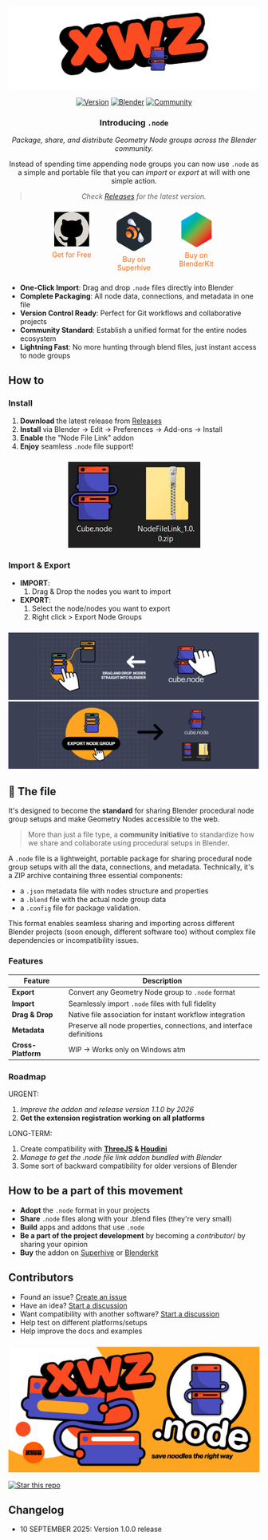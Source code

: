 
![Node Extension Preview](./docs/Asset%2026.png)

<div align="center">

[![Version](https://img.shields.io/badge/version-1.0.0-blue.svg)](https://github.com/nicolaiprodromov/dot_node/releases)
[![Blender](https://img.shields.io/badge/Blender-4.1%2B-orange.svg)](https://www.blender.org)
[![Community](https://img.shields.io/badge/join-community-ff69b4.svg)](https://xwz.app)

</div>

<div align="center">

### Introducing `.node`

*Package, share, and distribute Geometry Node groups across the Blender community.*

Instead of spending time appending node groups you can now use `.node` as a simple and portable file that you can *import* or *export* at will with one simple action.

> *Check [Releases](https://github.com/nicolaiprodromov/dot_node/releases) for the latest version.*

</div>

###

<div align="center">
<div style="display: flex; justify-content: center; align-items: flex-start; gap: 15px; flex-wrap: wrap; max-width: 400px; margin: 0 auto;">

<div style="text-align: center; width: 110px;"><a href="https://github.com/nicolaiprodromov/dot_node/releases" style="text-decoration: none; color: #ff6600; display: block;"><img src="./docs/git.png" alt="Get for Free on GitHub" width="70" style="display: block; margin: 0 auto 8px auto; filter: invert(1);"><div>Get for Free</div></a></div>

<div style="text-align: center; width: 110px;"><a href="https://superhivemarket.com" style="text-decoration: none; color: #ff6600; display: block;"><img src="./docs/superhive.png" alt="Buy on Superhive" width="70" style="display: block; margin: 0 auto 8px auto;"><div>Buy on Superhive</div></a></div>

<div style="text-align: center; width: 110px;"><a href="https://blenderkit.com" style="text-decoration: none; color: #ff6600; display: block;"><img src="./docs/blenderkit.png" alt="Buy on BlenderKit" width="70" style="display: block; margin: 0 auto 8px auto;"><div>Buy on BlenderKit</div></a></div>

</div>
</div>

###

- **One-Click Import**: Drag and drop `.node` files directly into Blender
- **Complete Packaging**: All node data, connections, and metadata in one file
- **Version Control Ready**: Perfect for Git workflows and collaborative projects
- **Community Standard**: Establish a unified format for the entire nodes ecosystem
- **Lightning Fast**: No more hunting through blend files, just instant access to node groups

## How to

### Install

1. **Download** the latest release from [Releases](https://github.com/nicolaiprodromov/dot_node/releases)
2. **Install** via Blender → Edit → Preferences → Add-ons → Install
3. **Enable** the "Node File Link" addon
4. **Enjoy** seamless `.node` file support!

###

<div align="center">

![File Example](./docs/Capture.JPG)

</div>

### Import & Export

- **IMPORT**:
    1. Drag & Drop the nodes you want to import
- **EXPORT**:
    1. Select the node/nodes you want to export
    2. Right click > Export Node Groups

###

![Node Format Features](./docs/Asset%2023.png)
![Node Workflow](./docs/Asset%2025.png)

## 🌟 The file

It's designed to become the **standard** for sharing Blender procedural node group setups and make Geometry Nodes accessible to the web.

> More than just a file type, a **community initiative** to standardize how we share and collaborate using procedural setups in Blender.

A `.node` file is a lightweight, portable package for sharing procedural node group setups with all the data, connections, and metadata. Technically, it's a ZIP archive containing three essential components:

- a `.json` metadata file with nodes structure and properties
- a `.blend` file with the actual node group data
- a `.config` file for package validation.

This format enables seamless sharing and importing across different Blender projects (soon enough, different software too) without complex file dependencies or incompatibility issues.

### Features

| Feature | Description |
|---------|-------------|
| **Export** | Convert any Geometry Node group to `.node` format |
| **Import** | Seamlessly import `.node` files with full fidelity |
| **Drag & Drop** | Native file association for instant workflow integration |
| **Metadata** | Preserve all node properties, connections, and interface definitions |
| **Cross-Platform** | WIP -> Works only on Windows atm|

### Roadmap

URGENT:

1. *Improve the addon and release version 1.1.0 by 2026*
2. **Get the extension registration working on all platforms**

LONG-TERM:

1. Create compatibility with **[ThreeJS](https://threejs.org) & [Houdini](https://sidefx.com)**
2. *Manage to get the .node file link addon bundled with Blender*
3. Some sort of backward compatibility for older versions of Blender

## How to be a part of this movement

- **Adopt** the `.node` format in your projects
- **Share** `.node` files along with your .blend files (they're very small)
- **Build** apps and addons that use `.node`
- **Be a part of the project development** by becoming a *contributor*/ by sharing your opinion
- **Buy** the addon on [Superhive](https://superhivemarket.com) or [Blenderkit](https://blenderkit.com)

## Contributors

- Found an issue? [Create an issue](https://github.com/nicolaiprodromov/dot_node/issues/new)
- Have an idea? [Start a discussion](https://github.com/nicolaiprodromov/dot_node/discussions)
- Want compatibility with another software? [Start a discussion](https://github.com/nicolaiprodromov/dot_node/discussions)
- Help test on different platforms/setups
- Help improve the docs and examples

###

<div align="center">

![Footer Image](./docs/Asset%2030.png)

</div>

[![Star this repo](https://img.shields.io/github/stars/nicolaiprodromov/dot_node?style=social)](https://github.com/nicolaiprodromov/dot_node)

## Changelog

- 10 SEPTEMBER 2025: Version 1.0.0 release

